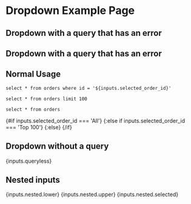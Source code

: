 # Dropdown Example Page

## Dropdown with a query that has an error

<Dropdown label="Dropdown with an Error" value="order_id" data="named_reviews" where="nps_score > 7 and their name is Bob" name="selected_order_id">
    <DropdownOption value="All" />
    <DropdownOption value="Top 100" />
</Dropdown>

## Dropdown with a query that has an error

<Dropdown label="Dropdown with an Error" value="order_id" data="named_reviews" where="nps_score > 7 and their name is Bob" name="selected_order_id">
    <DropdownOption value="All" />
    <DropdownOption value="Top 100" />
</Dropdown>

## Normal Usage

```full_selected_order
select * from orders where id = '${inputs.selected_order_id}'
```

```top_100_orders
select * from orders limit 100
```

```orders
select * from orders
```

<BigValue data={inputs} value=selected_order_id />

{#if inputs.selected_order_id === 'All'}
<DataTable data={orders} />
{:else if inputs.selected_order_id === 'Top 100'}
<DataTable data={top_100_orders} />
{:else}
<DataTable data={full_selected_order} />
{/if}

<Dropdown label="Selected Order ID" value_label="first_name || ' ' || last_name" value="order_id" data="named_reviews" where="nps_score > 7" order="first_name" name="selected_order_id">
    <DropdownOption value="All" />
    <DropdownOption value="Top 100" />
</Dropdown>

## Dropdown without a query

<Dropdown label=Queryless name=queryless>
	<DropdownOption value="Option number one" />
	<DropdownOption value="Option number two" />
	<DropdownOption label="Option number three" value="I'm different!" />
</Dropdown>

{inputs.queryless}

## Nested inputs

<CustomInput name="nested" />

{inputs.nested.lower} {inputs.nested.upper} {inputs.nested.selected}
